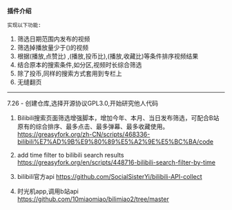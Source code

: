 **插件介绍**

    实现以下功能:
1. 筛选日期范围内发布的视频
2. 筛选掉播放量少于()的视频
3. 根据(播放,点赞比) ,(播放,投币比),(播放,收藏比)等条件排序视频结果 
4. 结合原本的搜索条件,如分区,视频时长综合筛选 
5. 除了投币,同样的搜索方式套用到专栏上
6. 无缝翻页
---
7.26 - 创建仓库,选择开源协议GPL3.0,开始研究他人代码
1. Bilibili搜索页面筛选增强脚本，增加今年、本月、当日发布筛选，可配合B站原有的综合排序、最多点击、最多弹幕、最多收藏使用。
https://greasyfork.org/zh-CN/scripts/468336-bilibili%E7%AD%9B%E9%80%89%E5%A2%9E%E5%BC%BA/code 


2. add time filter to bilibili search results
https://greasyfork.org/en/scripts/448716-bilibili-search-filter-by-time


3. bilibili官方api
https://github.com/SocialSisterYi/bilibili-API-collect


4. 时光机app,调用b站api
https://github.com/10miaomiao/bilimiao2/tree/master





